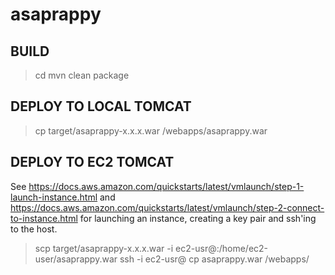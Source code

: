 # asaprappy

## BUILD

>cd <asaprappy project root>
>mvn clean package

## DEPLOY TO LOCAL TOMCAT

>cp target/asaprappy-x.x.x.war <apache install>/webapps/asaprappy.war

## DEPLOY TO EC2 TOMCAT

See https://docs.aws.amazon.com/quickstarts/latest/vmlaunch/step-1-launch-instance.html and https://docs.aws.amazon.com/quickstarts/latest/vmlaunch/step-2-connect-to-instance.html for launching an instance, creating a key pair and ssh'ing to the host.

>scp target/asaprappy-x.x.x.war -i <path to pem file> ec2-usr@<ec2host>:/home/ec2-user/asaprappy.war
>ssh -i <path to pem file> ec2-usr@<ec2host>
>cp asaprappy.war <apache install>/webapps/
